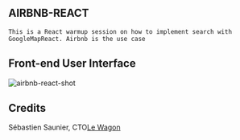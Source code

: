 ## AIRBNB-REACT
    This is a React warmup session on how to implement search with GoogleMapReact. Airbnb is the use case


## Front-end User Interface
![airbnb-react-shot](https://user-images.githubusercontent.com/16631356/41200499-3592ee30-6cae-11e8-836e-531917de9a6c.png)

## Credits
Sébastien Saunier, CTO<a href="http://www.lewagon.com">Le Wagon</a>